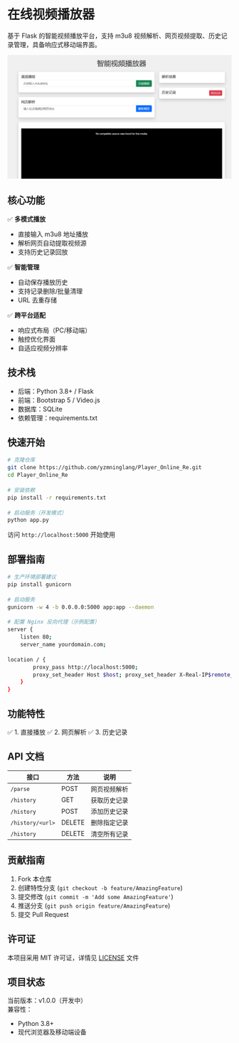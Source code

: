 # 在线视频播放器 

基于 Flask 的智能视频播放平台，支持 m3u8 视频解析、网页视频提取、历史记录管理，具备响应式移动端界面。

![image-20250308162355285](README.assets/image-20250308162355285.png)

## 核心功能
✅ **多模式播放**  
- 直接输入 m3u8 地址播放
- 解析网页自动提取视频源
- 支持历史记录回放

✅ **智能管理**  
- 自动保存播放历史
- 支持记录删除/批量清理
- URL 去重存储

✅ **跨平台适配**  
- 响应式布局（PC/移动端）
- 触控优化界面
- 自适应视频分辨率

## 技术栈
- 后端：Python 3.8+ / Flask
- 前端：Bootstrap 5 / Video.js
- 数据库：SQLite
- 依赖管理：requirements.txt

## 快速开始
```bash
# 克隆仓库
git clone https://github.com/yzmninglang/Player_Online_Re.git
cd Player_Online_Re

# 安装依赖
pip install -r requirements.txt

# 启动服务（开发模式）
python app.py
```

访问 `http://localhost:5000` 开始使用

## 部署指南
```bash
# 生产环境部署建议
pip install gunicorn

# 启动服务
gunicorn -w 4 -b 0.0.0.0:5000 app:app --daemon

# 配置 Nginx 反向代理（示例配置）
server {
    listen 80;
    server_name yourdomain.com;

location / {
        proxy_pass http://localhost:5000;
        proxy_set_header Host $host; proxy_set_header X-Real-IP$remote_addr;
    }
}
```

## 功能特性
✅ 1. 直接播放
✅  2. 网页解析
✅  3. 历史记录



## API 文档

| 接口             | 方法   | 说明         |
| ---------------- | ------ | ------------ |
| `/parse`         | POST   | 网页视频解析 |
| `/history`       | GET    | 获取历史记录 |
| `/history`       | POST   | 添加历史记录 |
| `/history/<url>` | DELETE | 删除指定记录 |
| `/history`       | DELETE | 清空所有记录 |

## 贡献指南
1. Fork 本仓库
2. 创建特性分支 (`git checkout -b feature/AmazingFeature`)
3. 提交修改 (`git commit -m 'Add some AmazingFeature'`)
4. 推送分支 (`git push origin feature/AmazingFeature`)
5. 提交 Pull Request

## 许可证
本项目采用 MIT 许可证，详情见 [LICENSE](LICENSE) 文件

## 项目状态

当前版本：v1.0.0（开发中）  
兼容性：  

- Python 3.8+  
- 现代浏览器及移动端设备
